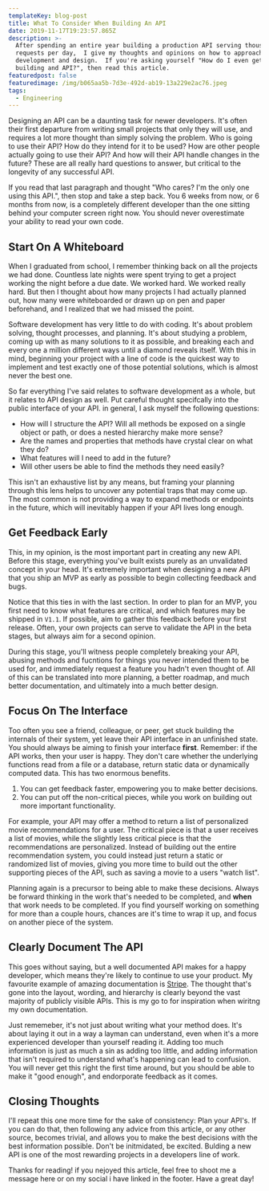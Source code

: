 ```yaml
---
templateKey: blog-post
title: What To Consider When Building An API
date: 2019-11-17T19:23:57.865Z
description: >-
  After spending an entire year building a production API serving thousands of
  requests per day,  I give my thoughts and opinions on how to approach API
  development and design.  If you're asking yourself "How do I even get started
  building and API?", then read this article.
featuredpost: false
featuredimage: /img/b065aa5b-7d3e-492d-ab19-13a229e2ac76.jpeg
tags:
  - Engineering
---
```

Designing an API can be a daunting task for newer developers.  It's often their first departure from writing small projects that only they will use, and requires a lot more thought than simply solving the problem.  Who is going to use their API?  How do they intend for it to be used?  How are other people actually going to use their API?  And how will their API handle changes in the future?  These are all really hard questions to answer, but critical to the longevity of any successful API.

If you read that last paragraph and thought "Who cares? I'm the only one using this API.", then stop and take a step back.  You 6 weeks from now, or 6 months from now, is a completely different developer than the one sitting behind your computer screen right now.   You should never overestimate your ability to read your own code.

## Start On A Whiteboard

When I graduated from school, I remember thinking back on all the projects we had done.  Countless late nights were spent trying to get a project working the night before a due date.  We worked hard.  We worked really hard.  But then I thought about how many projects I had actually planned out, how many were whiteboarded or drawn up on pen and paper beforehand, and I realized that we had missed the point.

Software development has very little to do with coding.  It's about problem solving, thought processes, and planning.  It's about studying a problem, coming up with as many solutions to it as possible, and breaking each and every one a million different ways until a diamond reveals itself.  With this in mind, beginning your project with a line of code is the quickest way to implement and test exactly one of those potential solutions, which is almost never the best one.

So far everything I've said relates to software development as a whole, but it relates to API design as well.  Put careful thought specifcally into the public interface of your API.  in general, I ask myself the following questions:

* How will I structure the API?  Will all methods be exposed on a single object or path, or does a nested hierarchy make more sense?
* Are the names and properties that methods have crystal clear on what they do?
* What features will I need to add in the future?
* Will other users be able to find the methods they need easily?

This isn't an exhaustive list by any means, but framing your planning through this lens helps to uncover any potential traps that may come up.  The most common is not providing a way to expand methods or endpoints in the future, which will inevitably happen if your API lives long enough.

## Get Feedback Early

This, in my opinion, is the most important part in creating any new API.  Before this stage, everything you've built exists purely as an unvalidated concept in your head.  It's extremely important when designing a new API that you ship an MVP as early as possible to begin collecting feedback and bugs.

Notice that this ties in with the last section.  In order to plan for an MVP, you first need to know what features are critical, and which features may be shipped in `V1.1`.  If possible, aim to gather this feedback before your first release.  Often, your own projects can serve to validate the API in the beta stages, but always aim for a second opinion.

During this stage, you'll witness people completely breaking your API, abusing methods and fucntions for things you never intended them to be used for, and immediately request a feature you hadn't even thought of.  All of this can be translated into more planning, a better roadmap, and much better documentation, and ultimately into a much better design.

## Focus On The Interface

Too often you see a friend, colleague, or peer, get stuck building the internals of their system, yet leave their API interface in an unfinished state.  You should always be aiming to finish your interface **first**.  Remember: if the API works, then your user is happy.  They don't care whether the underlying functions read from a file or a database, return static data or dynamically computed data.  This has two enormous benefits.

1. You can get feedback faster, empowering you to make better decisions.
2. You can put off the non-critical pieces, while you work on building out more important functionality.

For example, your API may offer a method to return a list of personalized movie recommendations for a user.  The critical piece is that a user receives a list of movies, while the slightly less critical piece is that the recommendations are personalized.  Instead of building out the entire recommendation system, you could instead just return a static or randomized list of movies, giving you more time to build out the other supporting pieces of the API, such as saving a movie to a users "watch list".

Planning again is a precursor to being able to make these decisions.  Always be forward thinking in the work that's needed to be completed, and **when** that work needs to be completed.  If you find yourself working on something for more than a couple hours, chances are it's time to wrap it up, and focus on another piece of the system.

## Clearly Document The API

This goes without saying, but a well documented API makes for a happy developer, which means they're likely to continue to use your product.  My favourite example of amazing documentation is [Stripe](https://stripe.com/docs/api).  The thought that's gone into the layout, wording, and hierarchy is clearly beyond the vast majority of publicly visible APIs.  This is my go to for inspiration when wiritng my own documentation.

Just rememeber, it's not just about writing what your method does.  It's about laying it out in a way a layman can understand, even when it's a more experienced developer than yourself reading it.  Adding too much information is just as much a sin as adding too little, and adding information that isn't required to understand what's happening can lead to confusion.  You will never get this right the first time around, but you should be able to make it "good enough", and endorporate feedback as it comes.

## Closing Thoughts

I'll repeat this one more time for the sake of consistency: Plan your API's.  If you can do that, then following any advice from this article, or any other source, becomes trivial, and allows you to make the best decisions with the best information possible.  Don't be initmidated, be excited.  Bulding a new API is one of the most rewarding projects in a developers line of work.

Thanks for reading!  if you nejoyed this article, feel free to shoot me a message here or on my social i have linked in the footer.  Have a great day!
